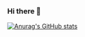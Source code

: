 ### Hi there 👋

[![Anurag's GitHub stats](https://github-readme-stats.vercel.app/api?username=Youngmi-Park)](https://github.com/anuraghazra/github-readme-stats)

<!--
**Youngmi-Park/Youngmi-Park** is a ✨ _special_ ✨ repository because its `README.md` (this file) appears on your GitHub profile.

Here are some ideas to get you started:

- 🔭 I’m currently working on ...
- 🌱 I’m currently learning ...
- 👯 I’m looking to collaborate on ...
- 🤔 I’m looking for help with ...
- 💬 Ask me about ...
- 📫 How to reach me: ...
- 😄 Pronouns: ...
- ⚡ Fun fact: ...
-->
